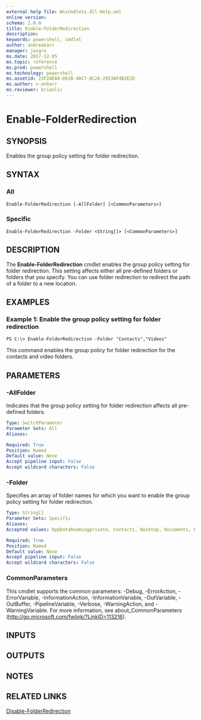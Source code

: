```yaml
---
external help file: WssCmdlets.dll-Help.xml
online version: 
schema: 2.0.0
title: Enable-FolderRedirection
description: 
keywords: powershell, cmdlet
author: andreabarr
manager: jasgro
ms.date: 2017-12-05
ms.topic: reference
ms.prod: powershell
ms.technology: powershell
ms.assetid: 23F24EA9-D61B-4DC7-8C28-2853AF4B2E2D
ms.author: v-anbarr
ms.reviewer: brianlic
---
```


# Enable-FolderRedirection

## SYNOPSIS
Enables the group policy setting for folder redirection.

## SYNTAX

### All
```
Enable-FolderRedirection [-AllFolder] [<CommonParameters>]
```

### Specific
```
Enable-FolderRedirection -Folder <String[]> [<CommonParameters>]
```

## DESCRIPTION
The **Enable-FolderRedirection** cmdlet enables the group policy setting for folder redirection.
This setting affects either all pre-defined folders or folders that you specify.
You can use folder redirection to redirect the path of a folder to a new location.

## EXAMPLES

### Example 1: Enable the group policy setting for folder redirection
```
PS C:\> Enable-FolderRedirection -Folder "Contacts","Videos"
```

This command enables the group policy for folder redirection for the contacts and video folders.

## PARAMETERS

### -AllFolder
Indicates that the group policy setting for folder redirection affects all pre-defined folders.

```yaml
Type: SwitchParameter
Parameter Sets: All
Aliases: 

Required: True
Position: Named
Default value: None
Accept pipeline input: False
Accept wildcard characters: False
```

### -Folder
Specifies an array of folder names for which you want to enable the group policy setting for folder redirection.

```yaml
Type: String[]
Parameter Sets: Specific
Aliases: 
Accepted values: AppDataRoamingprivate, Contacts, Desktop, Documents, Downloads, Favorites, Links, Music, Pictures, SavedGames, Searches, StartMenu, Videos

Required: True
Position: Named
Default value: None
Accept pipeline input: False
Accept wildcard characters: False
```

### CommonParameters
This cmdlet supports the common parameters: -Debug, -ErrorAction, -ErrorVariable, -InformationAction, -InformationVariable, -OutVariable, -OutBuffer, -PipelineVariable, -Verbose, -WarningAction, and -WarningVariable. For more information, see about_CommonParameters (http://go.microsoft.com/fwlink/?LinkID=113216).

## INPUTS

## OUTPUTS

## NOTES

## RELATED LINKS

[Disable-FolderRedirection](./Disable-FolderRedirection.md)

